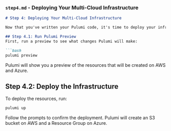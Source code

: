 
### `step4.md` - **Deploying Your Multi-Cloud Infrastructure**
```markdown
# Step 4: Deploying Your Multi-Cloud Infrastructure

Now that you've written your Pulumi code, it's time to deploy your infrastructure.

## Step 4.1: Run Pulumi Preview
First, run a preview to see what changes Pulumi will make:

```bash
pulumi preview
```

Pulumi will show you a preview of the resources that will be created on AWS and Azure.

## Step 4.2: Deploy the Infrastructure
To deploy the resources, run:
```bash
pulumi up
```

Follow the prompts to confirm the deployment. Pulumi will create an S3 bucket on AWS and a Resource Group on Azure.

